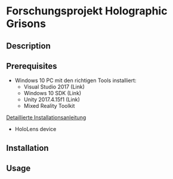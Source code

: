 # Forschungsprojekt Holographic Grisons

## Description

## Prerequisites

- Windows 10 PC mit den richtigen Tools installiert:
  - Visual Studio 2017 (Link)
  - Windows 10 SDK (Link)
  - Unity 2017.4.15f1 (Link)
  - Mixed Reality Toolkit
  
[Detaillierte Installationsanleitung](https://docs.microsoft.com/en-us/windows/mixed-reality/install-the-tools)
- HoloLens device 



## Installation

## Usage

